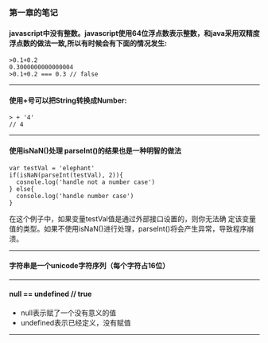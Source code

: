 ### 第一章的笔记


#### javascript中没有整数。javascript使用64位浮点数表示整数，和java采用双精度浮点数的做法一致,所以有时候会有下面的情况发生:
    >0.1+0.2
    0.3000000000000004
    >0.1+0.2 === 0.3 // false
---
#### 使用+号可以把String转换成Number:

    > + '4'
    // 4 
---

#### 使用isNaN()处理 parseInt()的结果也是一种明智的做法
    var testVal = 'elephant'
    if(isNaN(parseInt(testVal), 2)){
      cosnole.log('handle not a number case')
    } else{
      console.log('handle number case')
    }

在这个例子中，如果变量testVal值是通过外部接口设置的，则你无法确 定该变量值的类型。如果不使用isNaN()进行处理，parseInt()将会产生异常，导致程序崩溃。

---
#### 字符串是一个unicode字符序列（每个字符占16位）
---

#### null == undefined // true

- null表示赋了一个没有意义的值
- undefined表示已经定义，没有赋值
---


